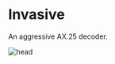 Invasive
==========

An aggressive AX.25 decoder.

![head](http://h2so5.net/wp-content/uploads/2014/06/invasive_banner.png)

